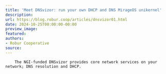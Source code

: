 ```yaml
---
title: 'Meet DNSvizor: run your own DHCP and DNS MirageOS unikernel'
description:
url: https://blog.robur.coop/articles/dnsvizor01.html
date: 2024-10-25T00:00:00-00:00
preview_image:
featured:
authors:
- Robur Cooperative
source:
---
```



        The NGI-funded DNSvizor provides core network services on your network; DNS resolution and DHCP.
      
